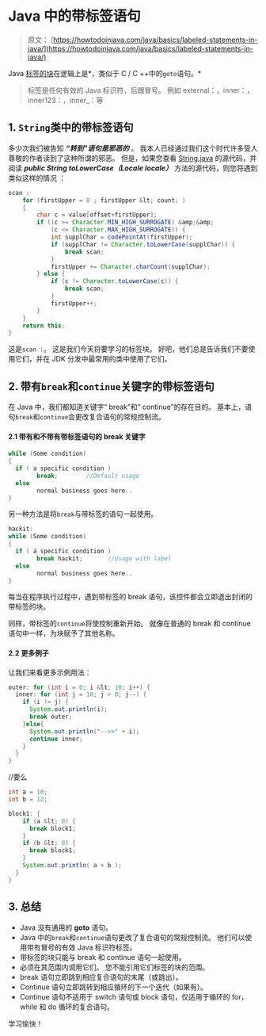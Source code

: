 # Java 中的带标签语句

> 原文： [https://howtodoinjava.com/java/basics/labeled-statements-in-java/](https://howtodoinjava.com/java/basics/labeled-statements-in-java/)

Java [标签的块](https://docs.oracle.com/javase/specs/jls/se7/html/jls-14.html#jls-14.15)在逻辑上是*，类似于 C / C ++中的`goto`语句。*

> 标签是任何有效的 Java 标识符，后跟冒号。 例如 external：，inner：，inner123：，inner_：等

## 1\. `String`类中的带标签语句

多少次我们被告知 ***“转到”语句是邪恶的*** 。 我本人已经通过我们这个时代许多受人尊敬的作者读到了这种所谓的邪恶。 但是，如果您查看 [String.java](http://www.docjar.com/html/api/java/lang/String.java.html) 的源代码，并阅读 ***public String toLowerCase（Locale locale）*** 方法的源代码，则您将遇到类似这样的情况 ：

```java
scan :
    for (firstUpper = 0 ; firstUpper &lt; count; ) 
    {
        char c = value[offset+firstUpper];
        if ((c >= Character.MIN_HIGH_SURROGATE) &amp;&amp;
            (c <= Character.MAX_HIGH_SURROGATE)) {
            int supplChar = codePointAt(firstUpper);
            if (supplChar != Character.toLowerCase(supplChar)) {
                break scan;
            }
            firstUpper += Character.charCount(supplChar);
        } else {
            if (c != Character.toLowerCase(c)) {
                break scan;
            }
            firstUpper++;
        }
    }
    return this;
}

```

这是`scan :`。 这是我们今天将要学习的标签块。 好吧，他们总是告诉我们不要使用它们，并在 JDK 分发中最常用的类中使用了它们。

## 2\. 带有`break`和`continue`关键字的带标签语句

在 Java 中，我们都知道关键字“ break”和“ continue”的存在目的。 基本上，语句`break`和`continue`会更改复合语句的常规控制流。

#### 2.1 带有和不带有带标签语句的 break 关键字

```java
while (Some condition) 
{
  if ( a specific condition ) 
  		break;        //Default usage
  else
  		normal business goes here..
}

```

另一种方法是将`break`与带标签的语句一起使用。

```java
hackit:
while (Some condition) 
{
  if ( a specific condition ) 
  		break hackit;       //Usage with label
  else
  		normal business goes here..
}

```

每当在程序执行过程中，遇到带标签的 break 语句，该控件都会立即退出封闭的带标签的块。

同样，带标签的`continue`将使控制重新开始。 就像在普通的 break 和 continue 语句中一样，为块赋予了其他名称。

#### 2.2 更多例子

让我们来看更多示例用法：

```java
outer: for (int i = 0; i &lt; 10; i++) {
  inner: for (int j = 10; j > 0; j--) {
    if (i != j) {
      System.out.println(i);
      break outer;
    }else{
      System.out.println("-->>" + i);
      continue inner;
    }
  }
}

```

//要么

```java
int a = 10;
int b = 12;

block1: {
    if (a &lt; 0) {
      break block1;
    }
    if (b &lt; 0) {
      break block1;
    }
    System.out.println( a + b );
  }
}

```

## 3\. 总结

*   Java 没有通用的 **goto** 语句。
*   Java 中的`break`和`continue`语句更改了复合语句的常规控制流。 他们可以使用带有冒号的有效 Java 标识符标签。
*   带标签的块只能与 break 和 continue 语句一起使用。
*   必须在其范围内调用它们。 您不能引用它们标签的块的范围。
*   break 语句立即跳到相应复合语句的末尾（或跳出）。
*   Continue 语句立即跳转到相应循环的下一个迭代（如果有）。
*   Continue 语句不适用于 switch 语句或 block 语句，仅适用于循环的 for，while 和 do 循环的复合语句。

学习愉快！